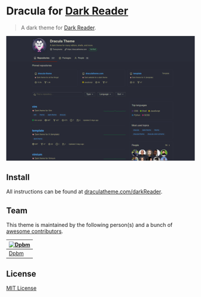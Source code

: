 # Dracula for [Dark Reader](https://darkreader.org/)

> A dark theme for [Dark Reader](https://darkreader.org/).

![Screenshot](./screenshot.png)

## Install

All instructions can be found at [draculatheme.com/darkReader](https://draculatheme.com/darkReader).

## Team

This theme is maintained by the following person(s) and a bunch of [awesome contributors](https://github.com/dracula/template/graphs/contributors).

[![Dpbm](https://github.com/Dpbm.png?size=100)](https://github.com/Dpbm) |
--- |
[Dpbm](https://github.com/Dpbm) |

## License

[MIT License](./LICENSE)